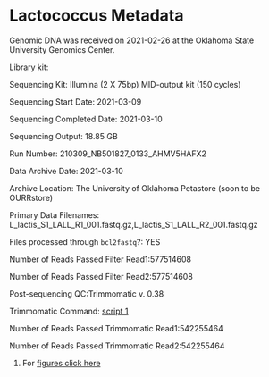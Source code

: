 # Lactococcus Metadata

Genomic DNA was received on 2021-02-26 at the Oklahoma State University Genomics Center.


Library kit:

Sequencing Kit: Illumina (2 X 75bp) MID-output kit (150 cycles)

Sequencing Start Date: 2021-03-09

Sequencing Completed Date: 2021-03-10

Sequencing Output: 18.85 GB

Run Number: 210309_NB501827_0133_AHMV5HAFX2

Data Archive Date: 2021-03-10

Archive Location: The University of Oklahoma Petastore (soon to be OURRstore)

Primary Data Filenames: L_lactis_S1_LALL_R1_001.fastq.gz,L_lactis_S1_LALL_R2_001.fastq.gz

Files processed through `bcl2fastq`?: YES

Number of Reads Passed Filter Read1:577514608

Number of Reads Passed Filter Read2:577514608

Post-sequencing QC:Trimmomatic v. 0.38 

Trimmomatic Command: [script 1](/scripts#trim01)

Number of Reads Passed Trimmomatic Read1:542255464

Number of Reads Passed Trimmomatic Read2:542255464






1. For [figures click here](/fig/)